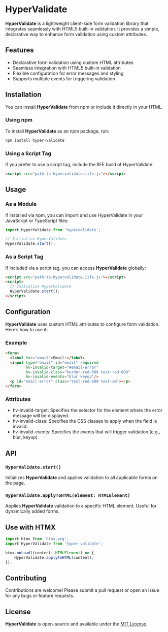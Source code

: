 # HyperValidate

**HyperValidate** is a lightweight client-side form validation library that integrates seamlessly with HTML5 built-in validation. It provides a simple, declarative way to enhance form validation using custom attributes.

## Features

- Declarative form validation using custom HTML attributes
- Seamless integration with HTML5 built-in validation
- Flexible configuration for error messages and styling
- Supports multiple events for triggering validation

## Installation

You can install **HyperValidate** from npm or include it directly in your HTML.

### Using npm

To install **HyperValidate** as an npm package, run:

```bash
npm install hyper-validate
```

### Using a Script Tag
If you prefer to use a script tag, include the IIFE build of HyperValidate:

```html
<script src="path-to-hypervalidate.iife.js"></script>
```

## Usage
### As a Module
If installed via npm, you can import and use HyperValidate in your JavaScript or TypeScript files:

```typescript
import HyperValidate from 'hypervalidate';

// Initialize HyperValidate
HyperValidate.start();
```


### As a Script Tag
If included via a script tag, you can access **HyperValidate** globally:

```html
<script src="path-to-hypervalidate.iife.js"></script>
<script>
  // Initialize HyperValidate
  HyperValidate.start();
</script>
```

## Configuration
**HyperValidate** uses custom HTML attributes to configure form validation. Here’s how to use it:
### Example
```html
<form>
  <label for="email">Email:</label>
  <input type="email" id="email" required
         hv-invalid-target="#email-error"
         hv-invalid-class="border-red-500 text-red-600"
         hv-invalid-events="blur keyup"/>
  <p id="email-error" class="text-red-600 text-sm"></p>
</form>
```

### Attributes

- hv-invalid-target: Specifies the selector for the element where the error message will be displayed.
- hv-invalid-class: Specifies the CSS classes to apply when the field is invalid.
- hv-invalid-events: Specifies the events that will trigger validation (e.g., blur, keyup).

## API

### `HyperValidate.start()`
Initializes **HyperValidate** and applies validation to all applicable forms on the page.

### `HyperValidate.applyToHTML(element: HTMLElement)`

Applies **HyperValidate** validation to a specific HTML element. Useful for dynamically added forms.

## Use with HTMX

```typescript
import htmx from 'htmx.org';
import HyperValidate from 'hyper-validate';

htmx.onLoad((content: HTMLElement) => {
    HyperValidate.applyToHTML(content);
});
```

## Contributing

Contributions are welcome! Please submit a pull request or open an issue for any bugs or feature requests.

## License
**HyperValidate** is open-source and available under the [MIT License](https://opensource.org/license/mit).
